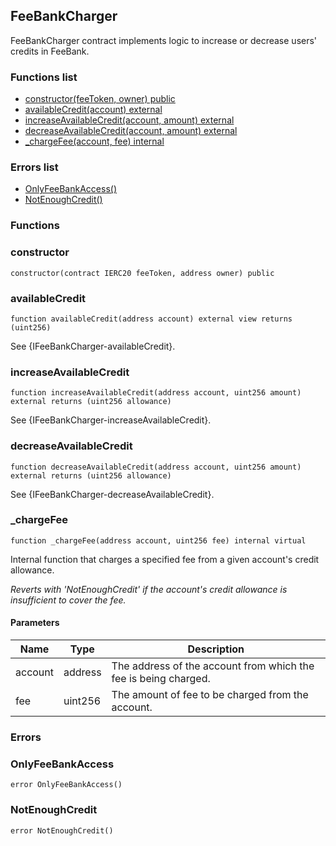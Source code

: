 
## FeeBankCharger

FeeBankCharger contract implements logic to increase or decrease users' credits in FeeBank.

### Functions list
- [constructor(feeToken, owner) public](#constructor)
- [availableCredit(account) external](#availablecredit)
- [increaseAvailableCredit(account, amount) external](#increaseavailablecredit)
- [decreaseAvailableCredit(account, amount) external](#decreaseavailablecredit)
- [_chargeFee(account, fee) internal](#_chargefee)

### Errors list
- [OnlyFeeBankAccess() ](#onlyfeebankaccess)
- [NotEnoughCredit() ](#notenoughcredit)

### Functions
### constructor

```solidity
constructor(contract IERC20 feeToken, address owner) public
```

### availableCredit

```solidity
function availableCredit(address account) external view returns (uint256)
```
See {IFeeBankCharger-availableCredit}.

### increaseAvailableCredit

```solidity
function increaseAvailableCredit(address account, uint256 amount) external returns (uint256 allowance)
```
See {IFeeBankCharger-increaseAvailableCredit}.

### decreaseAvailableCredit

```solidity
function decreaseAvailableCredit(address account, uint256 amount) external returns (uint256 allowance)
```
See {IFeeBankCharger-decreaseAvailableCredit}.

### _chargeFee

```solidity
function _chargeFee(address account, uint256 fee) internal virtual
```
Internal function that charges a specified fee from a given account's credit allowance.

_Reverts with 'NotEnoughCredit' if the account's credit allowance is insufficient to cover the fee._

#### Parameters

| Name | Type | Description |
| ---- | ---- | ----------- |
| account | address | The address of the account from which the fee is being charged. |
| fee | uint256 | The amount of fee to be charged from the account. |

### Errors
### OnlyFeeBankAccess

```solidity
error OnlyFeeBankAccess()
```

### NotEnoughCredit

```solidity
error NotEnoughCredit()
```

